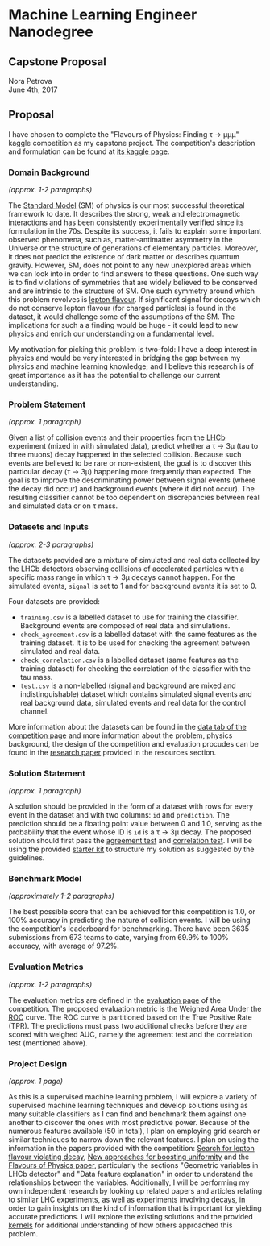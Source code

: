 # Machine Learning Engineer Nanodegree
## Capstone Proposal
Nora Petrova  
June 4th, 2017

## Proposal

I have chosen to complete the "Flavours of Physics: Finding τ → μμμ" kaggle competition as my capstone project. The competition's description and formulation can be found at [its kaggle page](https://www.kaggle.com/c/flavours-of-physics).

### Domain Background
_(approx. 1-2 paragraphs)_

The [Standard Model](https://en.wikipedia.org/wiki/Standard_Model) (SM) of physics is our most successful theoretical framework to date. It describes the strong, weak and electromagnetic interactions and has been consistently experimentally verified since its formulation in the 70s. Despite its success, it fails to explain some important observed phenomena, such as, matter-antimatter asymmetry in the Universe or the structure of generations of elementary particles. Moreover, it does not predict the existence of dark matter or describes quantum gravity. However, SM, does not point to any new unexplored areas which we can look into in order to find answers to these questions. One such way is to find violations of symmetries that are widely believed to be conserved and are intrinsic to the structure of SM. One such symmetry around which this problem revolves is [lepton flavour](https://en.wikipedia.org/wiki/Flavour_(particle_physics)). If significant signal for decays which do not conserve lepton flavour (for charged particles) is found in the dataset, it would challenge some of the assumptions of the SM. The implications for such a a finding would be huge - it could lead to new physics and enrich our understanding on a fundamental level.

My motivation for picking this problem is two-fold: I have a deep interest in physics and would be very interested in bridging the gap between my physics and machine learning knowledge; and I believe this research is of great importance as it has the potential to challenge our current understanding.


### Problem Statement
_(approx. 1 paragraph)_

Given a list of collision events and their properties from the [LHCb](http://lhcb-public.web.cern.ch/lhcb-public/) experiment (mixed in with simulated data), predict whether a τ → 3μ (tau to three muons) decay happened in the selected collision. Because such events are believed to be rare or non-existent, the goal is to discover this particular decay (τ → 3μ) happening more frequently than expected. The goal is to improve the descriminating power between signal events (where the decay did occur) and background events (where it did not occur). The resulting classifier cannot be too dependent on discrepancies between real and simulated data or on τ mass.


### Datasets and Inputs
_(approx. 2-3 paragraphs)_

The datasets provided are a mixture of simulated and real data collected by the LHCb detectors observing collisions of accelerated particles with a specific mass range in which τ → 3μ decays cannot happen. For the simulated events, `signal` is set to 1 and for background events it is set to 0.

Four datasets are provided:

- `training.csv` is a labelled dataset to use for training the classifier. Background events are composed of real data and simulations.
- `check_agreement.csv` is a labelled dataset with the same features as the training dataset. It is to be used for checking the agreement between simulated and real data.
- `check_correlation.csv` is a labelled dataset (same features as the training dataset) for checking the correlation of the classifier with the tau mass.
- `test.csv` is a non-labelled (signal and background are mixed and indistinguishable) dataset which contains simulated signal events and real background data, simulated events and real data for the control channel.

More information about the datasets can be found in the [data tab of the competition page](https://www.kaggle.com/c/flavours-of-physics/data) and more information about the problem, physics background, the design of the competition and evaluation procudes can be found in the [research paper](https://kaggle2.blob.core.windows.net/competitions/kaggle/4488/media/lhcb_description_official.pdf) provided in the resources section.

### Solution Statement
_(approx. 1 paragraph)_

A solution should be provided in the form of a dataset with rows for every event in the dataset and with two columns: `id` and `prediction`. The prediction should be a floating point value between 0 and 1.0, serving as the probability that the event whose ID is `id` is a τ → 3μ decay. The proposed solution should first pass the [agreement test](https://www.kaggle.com/c/flavours-of-physics/details/agreement-test) and [correlation test](https://www.kaggle.com/c/flavours-of-physics/details/correlation-test). I will be using the provided [starter kit](https://www.kaggle.com/c/flavours-of-physics/details/starter-kit) to structure my solution as suggested by the guidelines.

### Benchmark Model
_(approximately 1-2 paragraphs)_

The best possible score that can be achieved for this competition is 1.0, or 100% accuracy in predicting the nature of collision events. I will be using the competition's leaderboard for benchmarking. There have been 3635 submissions from 673 teams to date, varying from 69.9% to 100% accuracy, with average of 97.2%.

### Evaluation Metrics
_(approx. 1-2 paragraphs)_

The evaluation metrics are defined in the [evaluation page](https://www.kaggle.com/c/flavours-of-physics/details/evaluation) of the competition. The proposed evaluation metric is the Weighed Area Under the [ROC](https://en.wikipedia.org/wiki/Receiver_operating_characteristic) curve. The ROC curve is partitioned based on the True Positive Rate (TPR). The predictions must pass two additional checks before they are scored with weighed AUC, namely the agreement test and the correlation test (mentioned above).

### Project Design
_(approx. 1 page)_

As this is a supervised machine learning problem, I will explore a variety of supervised machine learning techniques and develop solutions using as many suitable classifiers as I can find and benchmark them against one another to discover the ones with most predictive power. Because of the numerous features available (50 in total), I plan on employing grid search or similar techniques to narrow down the relevant features. I plan on using the information in the papers provided with the competition: [Search for lepton flavour violating decay](https://arxiv.org/pdf/1409.8548.pdf), [New approaches for boosting uniformity](http://iopscience.iop.org/article/10.1088/1748-0221/10/03/T03002/pdf;jsessionid=5AAFC09D0FDA99759BB891442CE2373F.c2.iopscience.cld.iop.org) and the [Flavours of Physics paper](https://kaggle2.blob.core.windows.net/competitions/kaggle/4488/media/lhcb_description_official.pdf#page=10), particularly the sections "Geometric variables in LHCb detector" and "Data feature explanation" in order to understand the relationships between the variables. Additionally, I will be performing my own independent research by looking up related papers and articles relating to similar LHC experiments, as well as experiments involving decays, in order to gain insights on the kind of information that is important for yielding accurate predictions. I will explore the existing solutions and the provided [kernels](https://www.kaggle.com/c/flavours-of-physics/kernels) for additional understanding of how others approached this problem.
